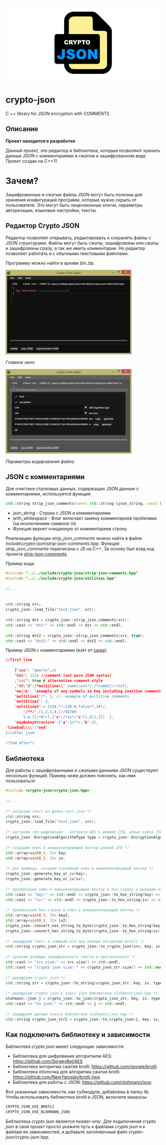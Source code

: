 ![logo](doc/logo-mini.png)

# crypto-json
C ++ library for JSON encryption with COMMENTS

## Описание

**Проект находится в разработке**

Данный проект, это редактор и библиотека, которые позволяют хранить данные JSON с комментариями в сжатом и зашифрованном виде.
Проект создан на *C++11*.

# Зачем?

Зашифрованные и сжатые файлы JSON могут быть полезны для хранения конфигураций программ, которые нужно скрыть от пользователя.
Это могут быть лицензионные ключи, параметры авторизации, языковые настройки, тексты.

## Редактор Сrypto JSON

Редактор позволяет открывать, редактировать и сохранять файлы с *JSON* структурами. Файлы могут быть *сжаты*, *зашифрованы* или сжаты и зашифрованы сразу, а так же *иметь комментарии*.
Но редактор позволяет работать и с обычными текстовыми файллами.

Программу можно найти в архиве *bin.zip*.

![logo](doc/example.png)

*Главное окно*

![logo](doc/example2.png)

*Параметры кодирования файла*

## JSON с комментариями

Для очистики строковых данных, содержащих JSON данные с комментариями, используется функция:

```cpp
std::string strip_json_comments(const std::string &json_string, const bool with_whitespace = false)
````

* json_string 		-	Строка с JSON и комментариями
* with_whitespace 	- 	Флаг включает замену комментариев пробелами (за исключением символа *\n*)
* Функция вернет очищенную от комментариев строку

Реализацию функции *strip_json_comments* можно найти в файле *include\crypto-json\strip-json-comments.hpp*.
Функция *strip_json_comments* переписана с JS на С++. За основу был взяд код проекта [strip-json-comments](https://github.com/sindresorhus/strip-json-comments).

Пример кода:

```cpp
#include "../../include/crypto-json/strip-json-comments.hpp"
#include "../../include/crypto-json/utilities.hpp"

//...


std::string src;
crypto_json::load_file("test.json", src);
    
std::string dst = crypto_json::strip_json_comments(src);
std::cout << "dst:" << std::endl << dst << std::endl;

std::string dst2 = crypto_json::strip_json_comments(src, true);
std::cout << "dst2:" << std::endl << dst2 << std::endl;
```

Пример JSON с комментариями (взят от [сюда](https://github.com/spmbt/jsonComm)):

```json
//first line

	{"aaa": "qwerty",// 
	"bbb": 1234 //comment (not pure JSON syntax)
	,"ccc": true # alternative comment style
	,"dd\"d":/*multiline\\" comm\\ent*/ /*comm2\\*/null,
	"ee//e": "example of any symbols in key including inactive comments",
	"multiline1"/*: 1, //- example of multiline comments
	"multiline2": 2,
	"multiline3":= 1234,*/:[36.8,false/*,34*/,
		"/**/",[1,2,3,4,[//56789
		5,6,[[/*0*/7,{"x":/*xx*/"x"}],8]],{}]  ],
	"mayBeAnyStructure":{"a":1/**/,"b":2},
"lineEnd\\\\":"end"
}//after json

/*2nd after*/  
```

## Библиотека

Для работы с зашифрованными и сжатыми данными JSON существуют несколько функций. Пример ниже должен пояснить, как ими пользоваться:
 
```cpp
#include <crypto-json/crypto-json.hpp>

//...

/* загрузим текст из файла test.json */
std::string src;
crypto_json::load_file("test.json", src);

/* настроим тип шифрования - алгоритм AES в режиме CFB, длина ключа 256 */
crypto_json::EncryptionAlgorithmType type = crypto_json::EncryptionAlgorithmType::USE_AES_CFB_256;

/* создадим ключ и инициализирующий вектор длиной 256 */
std::array<uint8_t, 32> key;
std::array<uint8_t, 32> iv;

/* для примера, зазадим случайный ключ и инициализирующий вектор */
crypto_json::generate_key_or_iv(key);
crypto_json::generate_key_or_iv(iv);

/* преобразуем ключ и инициализирующий вектор в hex-строку и выведем на экран */
std::cout << "key:" << std::endl << crypto_json::to_hex_string(key) << std::endl;
std::cout << "iv:" << std::endl << crypto_json::to_hex_string(iv) << std::endl;

/* преобразуем hex-строку в ключ и инициализирующий вектор */
std::array<uint8_t, 32> key2;
std::array<uint8_t, 32> iv2;
crypto_json::convert_hex_string_to_byte(crypto_json::to_hex_string(key), key2);
crypto_json::convert_hex_string_to_byte(crypto_json::to_hex_string(iv), iv2);

/* зашифруем текст и сожмьем его при помощи алгоритма brotli */
std::string crypto_json_str = crypto_json::to_crypto_json(src, key, iv, type, true);

/* сравним размеры зашифрованного текста и оригинального */
std::cout << "src size:" << src.size() << std::endl;
std::cout << "crypto json size: " << crypto_json_str.size() << std::endl;

/* дешифруем crypto json */
std::string str = crypto_json::to_string(crypto_json_str, key, iv, type, true);

/* дешифруем crypto json в класс json библиотеки nlohmann/json.hpp */
nlohmann::json j = crypto_json::to_json(crypto_json_str, key, iv, type, true);
std::cout << "to json:" << std::endl << j << std::endl;
	
/* зашифруем данные класса библиотеки nlohmann/json.hpp */ 
std::string crypto_json_str2 = crypto_json::to_crypto_json(j, key, iv, type, true);
```

## Как подключить библиотеку и зависимости

Библиотека *crypto json* имеет следующие зависимости:

* Библиотека для шифрования алгоритмом AES: https://github.com/SergeyBel/AES
* Библиотека алгоритма сжатия brotli: https://github.com/google/brotli
* Библиотека оболочка для алгоритма сжатия brotli: https://github.com/NewYaroslav/brotli-hpp
* Библиотека для работы с JSON: https://github.com/nlohmann/json

Все указанные зависимости, как субмодули, добавлены в папку *lib*.
Чтобы использовать библиотеки brotli и JSON, включите макросы:

```cpp
CRYPTO_JSON_USE_BROTLI
CRYPTO_JSON_USE_NLOHMANN_JSON
```

Библиотека *crypto json* является *header-only*. Для подключения *crypto json* в свой проект просто укажите путь к файлами *crypto json* и к файлам ее зависимостей, и добавьте заголовочный файл *crypto-json/crypto-json.hpp*.
